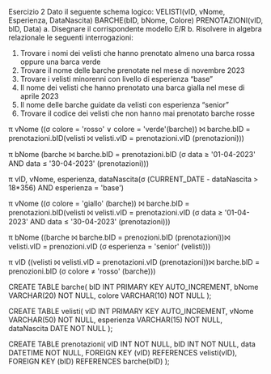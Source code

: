 Esercizio 2
Dato il seguente schema logico:
VELISTI(vID, vNome, Esperienza, DataNascita)
BARCHE(bID, bNome, Colore)
PRENOTAZIONI(vID, bID, Data)
a. Disegnare il corrispondente modello E/R
b. Risolvere in algebra relazionale le seguenti interrogazioni:
1) Trovare i nomi dei velisti che hanno prenotato almeno una barca rossa oppure una barca verde
2) Trovare il nome delle barche prenotate nel mese di novembre 2023
3) Trovare i velisti minorenni con livello di esperienza “base”
4) Il nome dei velisti che hanno prenotato una barca gialla nel mese di aprile 2023
5) Il nome delle barche guidate da velisti con esperienza “senior”
6) Trovare il codice dei velisti che non hanno mai prenotato barche rosse

π vNome ((σ colore = 'rosso' ∨ colore = 'verde'(barche)) ⨝ barche.bID = prenotazioni.bID(velisti ⨝ velisti.vID = prenotazioni.vID (prenotazioni)))

π bNome (barche ⨝  barche.bID = prenotazioni.bID (σ data ≥ '01-04-2023' AND data ≤ '30-04-2023' (prenotazioni)))

π vID, vNome, esperienza, dataNascita(σ (CURRENT_DATE - dataNascita > 18*356) AND esperienza = 'base')

π vNome ((σ colore = 'giallo' (barche)) ⨝ barche.bID = prenotazioni.bID(velisti ⨝ velisti.vID = prenotazioni.vID (σ data ≥ '01-04-2023' AND data ≤ '30-04-2023' (prenotazioni)))

π bNome ((barche ⨝ barche.bID = prenozioni.bID (prenotazioni))⨝ velisti.vID = prenozioni.vID (σ esperienza = 'senior'	(velisti)))

π vID ((velisti ⨝ velisti.vID = prenotazioni.vID (prenotazioni))⨝ barche.bID = prenozioni.bID (σ colore ≠ 'rosso' (barche)))

CREATE TABLE barche(
	  bID INT PRIMARY KEY AUTO_INCREMENT,
    bNome VARCHAR(20) NOT NULL,
    colore VARCHAR(10) NOT NULL
);

CREATE TABLE velisti(
	  vID INT PRIMARY KEY AUTO_INCREMENT,
    vNome VARCHAR(50) NOT NULL,
    esperienza VARCHAR(15) NOT NULL,
    dataNascita DATE NOT NULL
);

CREATE TABLE prenotazioni(
	  vID INT NOT NULL,
    bID INT NOT NULL,
    data DATETIME NOT NULL,
    FOREIGN KEY (vID) REFERENCES velisti(vID),
    FOREIGN KEY (bID) REFERENCES barche(bID)
);
